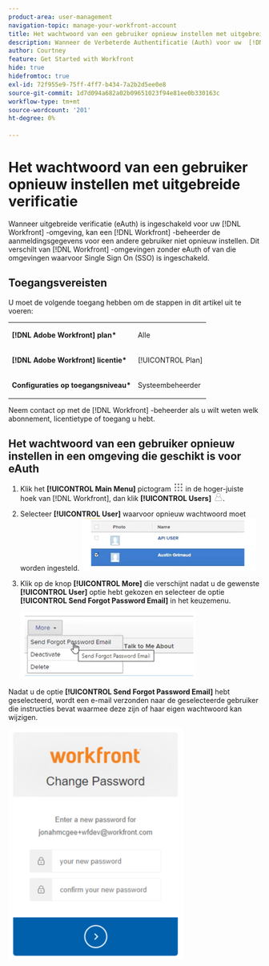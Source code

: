 ```yaml
---
product-area: user-management
navigation-topic: manage-your-workfront-account
title: Het wachtwoord van een gebruiker opnieuw instellen met uitgebreide verificatie
description: Wanneer de Verbeterde Authentificatie (Auth) voor uw  [!DNL Workfront]  Milieu wordt toegelaten, a  [!DNL Workfront]  beheerder kan login geloofsbrieven voor een andere gebruiker niet terugstellen. Dit verschilt van  [!DNL Workfront]  milieu's zonder eAuth of die milieu's waarvoor Enig Sign On (SSO) wordt toegelaten.
author: Courtney
feature: Get Started with Workfront
hide: true
hidefromtoc: true
exl-id: 72f955e9-75ff-4ff7-b434-7a2b2d5ee0e8
source-git-commit: 1d7d094a682a02b09651023f94e81ee0b330163c
workflow-type: tm+mt
source-wordcount: '201'
ht-degree: 0%

---
```


# Het wachtwoord van een gebruiker opnieuw instellen met uitgebreide verificatie

<!--This article has been hidden by request-->

Wanneer uitgebreide verificatie (eAuth) is ingeschakeld voor uw [!DNL Workfront] -omgeving, kan een [!DNL Workfront] -beheerder de aanmeldingsgegevens voor een andere gebruiker niet opnieuw instellen. Dit verschilt van [!DNL Workfront] -omgevingen zonder eAuth of van die omgevingen waarvoor Single Sign On (SSO) is ingeschakeld.

## Toegangsvereisten

U moet de volgende toegang hebben om de stappen in dit artikel uit te voeren:

<table style="table-layout:auto"> 
 <col> 
 <col> 
 <tbody> 
  <tr> 
   <td role="rowheader"><strong>[!DNL Adobe Workfront] plan*</strong></td> 
   <td> <p> Alle</p> </td> 
  </tr> 
  <tr> 
   <td role="rowheader"><strong>[!DNL Adobe Workfront] licentie*</strong></td> 
   <td> <p>[!UICONTROL Plan]</p> </td> 
  </tr> 
  <tr> 
   <td role="rowheader"><strong>Configuraties op toegangsniveau*</strong></td> 
   <td> <p>Systeembeheerder </p> </td> 
  </tr> 
 </tbody> 
</table>

Neem contact op met de [!DNL Workfront] -beheerder als u wilt weten welk abonnement, licentietype of toegang u hebt.

## Het wachtwoord van een gebruiker opnieuw instellen in een omgeving die geschikt is voor eAuth

1. Klik het **[!UICONTROL Main Menu]** pictogram ![&#x200B; Belangrijkste menupictogram &#x200B;](assets/main-menu-icon.png) in de hoger-juiste hoek van [!DNL Workfront], dan klik **[!UICONTROL Users]** ![&#x200B; pictogram van Gebruikers &#x200B;](assets/users-icon-in-main-menu.png).



1. Selecteer **[!UICONTROL User]** waarvoor opnieuw wachtwoord moet worden ingesteld.
   ![&#x200B; selecteer de gebruiker &#x200B;](assets/100520classicnweselectuser-350x105.png)

1. Klik op de knop **[!UICONTROL More]** die verschijnt nadat u de gewenste **[!UICONTROL User]** optie hebt gekozen en selecteer de optie **[!UICONTROL Send Forgot Password Email]** in het keuzemenu.

   ![&#x200B; verzend Forgot wachtwoord e-mail &#x200B;](assets/100520classicnwesendemail-350x134.png)

Nadat u de optie **[!UICONTROL Send Forgot Password Email]** hebt geselecteerd, wordt een e-mail verzonden naar de geselecteerde gebruiker die instructies bevat waarmee deze zijn of haar eigen wachtwoord kan wijzigen.

![&#x200B; E-mail van het Terugstellen &#x200B;](assets/pwresetemail-resized-350x461.png)
